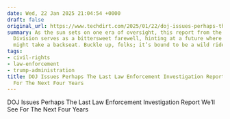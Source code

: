 ```yaml
---
date: Wed, 22 Jan 2025 21:04:54 +0000
draft: false
original_url: https://www.techdirt.com/2025/01/22/doj-issues-perhaps-the-last-law-enforcement-investigation-report-well-see-for-the-next-four-years/
summary: As the sun sets on one era of oversight, this report from the DOJ Civil Rights
  Division serves as a bittersweet farewell, hinting at a future where such investigations
  might take a backseat. Buckle up, folks; it’s bound to be a wild ride ahead!
tags:
- civil-rights
- law-enforcement
- trump-administration
title: DOJ Issues Perhaps The Last Law Enforcement Investigation Report We’ll See
  For The Next Four Years
---
```


DOJ Issues Perhaps The Last Law Enforcement Investigation Report We’ll See For The Next Four Years